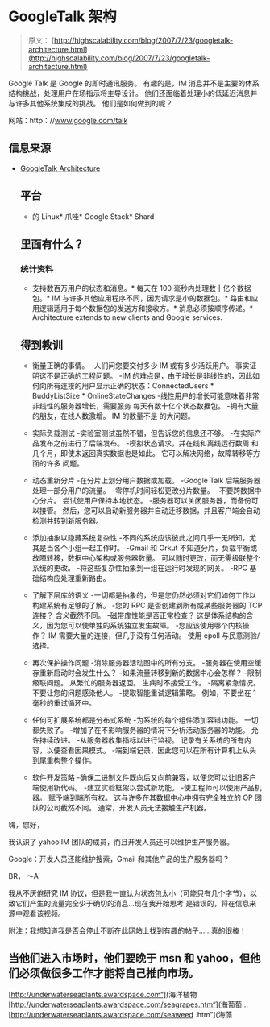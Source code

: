 # GoogleTalk 架构

> 原文： [http://highscalability.com/blog/2007/7/23/googletalk-architecture.html](http://highscalability.com/blog/2007/7/23/googletalk-architecture.html)

Google Talk 是 Google 的即时通讯服务。 有趣的是，IM 消息并不是主要的体系结构挑战，处理用户在场指示将主导设计。 他们还面临着处理小的低延迟消息并与许多其他系统集成的挑战。 他们是如何做到的呢？

网站：http：//www.google.com/talk

## 信息来源

*   [GoogleTalk Architecture](http://video.google.com/videoplay?docid=6202268628085731280)

    ## 平台

    *   的 Linux*   爪哇*   Google Stack*   Shard

    ## 里面有什么？

    ### 统计资料

    *   支持数百万用户的状态和消息。*   每天在 100 毫秒内处理数十亿个数据包。*   IM 与许多其他应用程序不同，因为请求是小的数据包。*   路由和应用逻辑适用于每个数据包的发送方和接收方。*   消息必须按顺序传递。*   Architecture extends to new clients and Google services.

    ## 得到教训

    *   衡量正确的事情。
    -人们问您要交付多少 IM 或有多少活跃用户。 事实证明这不是正确的工程问题。
    -IM 的难点是，由于增长是非线性的，因此如何向所有连接的用户显示正确的状态：ConnectedUsers * BuddyListSize * OnlineStateChanges
    -线性用户的增长可能意味着非常非线性的服务器增长，需要服务 每天有数十亿个状态数据包。
    -拥有大量的朋友，在线人数激增。 IM 的数量不是
    的大问题。

    *   实际负载测试
    -实验室测试虽然不错，但告诉您的信息还不够。
    -在实际产品发布之前进行了后端发布。
    -模拟状态请求，并在线和离线运行数周
    和几个月，即使未返回真实数据也是如此。 它可以解决网络，故障转移等方面的许多
    问题。

    *   动态重新分片
    -在分片上划分用户数据或加载。
    -Google Talk 后端服务器处理一部分用户的流量。
    -零停机时间轻松更改分片数量。
    -不要跨数据中心分片。 尝试使用户保持本地状态。
    -服务器可以关闭服务器，而备份可以接管。 然后，您可以启动新服务器并自动迁移数据，并且客户端会自动检测并转到新服务器。

    *   添加抽象以隐藏系统复杂性
    -不同的系统应该彼此之间几乎一无所知，尤其是当各个小组一起工作时。
    -Gmail 和 Orkut 不知道分片，负载平衡或故障转移，数据中心架构或服务器数量。 可以随时更改，而无需级联整个系统的更改。
    -将这些复杂性抽象到一组在运行时发现的网关。
    -RPC 基础结构应处理重新路由。

    *   了解下层库的语义
    -一切都是抽象的，但是您仍然必须对它们如何工作以构建系统有足够的了解。
    -您的 RPC 是否创建到所有或某些服务器的 TCP 连接？ 含义截然不同。
    -磁带库性能是否正常检查？ 这是体系结构的含义，因为您可以使单独的系统独立发生故障。
    -您应该使用哪个内核操作？ IM 需要大量的连接，但几乎没有任何活动。 使用 epoll 与民意测验/选择。

    *   再次保护操作问题
    -消除服务器活动图中的所有分支。
    -服务器在使用空缓存重新启动时会发生什么？
    -如果流量转移到新的数据中心会怎样？
    -限制级联问题。 从繁忙的服务器返回。 生病时不接受工作。
    -隔离紧急情况。 不要让您的问题感染他人。
    -提取智能重试逻辑策略。 例如，不要坐在 1 毫秒的重试循环中。

    *   任何可扩展系统都是分布式系统
    -为系统的每个组件添加容错功能。 一切都失败了。
    -增加了在不影响服务器的情况下分析活动服务器的功能。 允许持续改进。
    -从服务器收集指标以进行监视。 记录有关系统的所有内容，以便查看因果模式。
    -端到端记录，因此您可以在所有计算机上从头到尾重构整个操作。

    *   软件开发策略
    -确保二进制文件既向后又向前兼容，以便您可以让旧客户端使用新代码。
    -建立实验框架以尝试新功能。
    -使工程师可以使用产品机器。 赋予端到端所有权。 这与许多在其数据中心中拥有完全独立的 OP 团队的公司截然不同。 通常，开发人员无法接触生产机器。

嗨，您好，

我认识了 yahoo IM 团队的成员，而且开发人员还可以维护生产服务器。

Google：开发人员还能维护搜索，Gmail 和其他产品的生产服务器吗？

BR，
〜A

我从不厌倦研究 IM 协议，但是我一直认为状态包太小（可能只有几个字节），以致它们产生的流量完全少于确切的消息...现在我开始思考 是错误的，将在信息来源中观看该视频。

附注：我想知道我是否会停止不断在此网站上找到有趣的帖子……真的很棒！

当他们进入市场时，他们要晚于 msn 和 yahoo，但他们必须做很多工作才能将自己推向市场。
-----
[http://underwaterseaplants.awardspace.com“](<a rel=) >海洋植物
[http://underwaterseaplants.awardspace.com/seagrapes.htm“](<a rel=) >海葡萄... [http://underwaterseaplants.awardspace.com/seaweed .htm”](<a rel=) >海藻
